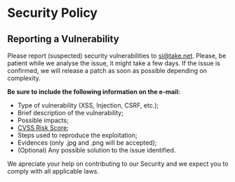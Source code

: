 # Security Policy

## Reporting a Vulnerability

Please report (suspected) security vulnerabilities to si@take.net. Please, be patient while we analyse the issue, it might take a few days. If the issue is confirmed, we will release a patch as soon as possible depending on complexity.

**Be sure to include the following information on the e-mail:**
* Type of vulnerability (XSS, Injection, CSRF, etc.);
* Brief description of the vulnerability;
* Possible impacts;
* [CVSS Risk Score](https://nvd.nist.gov/vuln-metrics/cvss/v3-calculator);
* Steps used to reproduce the exploitation;
* Evidences (only .jpg and .png will be accepted);
* (Optional) Any possible solution to the issue identified.

We apreciate your help on contributing to our Security and we expect you to comply with all applicable laws.
